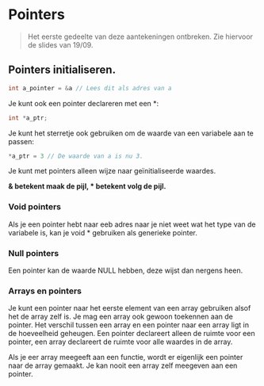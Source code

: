 Pointers
========================
> Het eerste gedeelte van deze aantekeningen ontbreken. Zie hiervoor de slides van 19/09.

## Pointers initialiseren.

``` c
int a_pointer = &a // Lees dit als adres van a
```

Je kunt ook een pointer declareren met een *:

```c
int *a_ptr;
```

Je kunt het sterretje ook gebruiken om de waarde van een variabele aan te passen:

```c
*a_ptr = 3 // De waarde van a is nu 3.
```
Je kunt met pointers alleen wijze naar geïnitialiseerde waardes.

**& betekent maak de pijl, * betekent volg de pijl.**

### Void pointers
Als je een pointer hebt naar eeb adres naar je niet weet wat het type van de variabele is, kan je void * gebruiken als generieke pointer.

### Null pointers

Een pointer kan de waarde NULL hebben, deze wijst dan nergens heen.

### Arrays en pointers

Je kunt een pointer naar het eerste element van een array gebruiken alsof het de array zelf is. Je mag een array ook gewoon toekennen aan de pointer.  Het verschil tussen een array en een pointer naar een array ligt in de hoeveelheid geheugen. Een pointer declareert alleen de ruimte voor een pointer, een array declareert de ruimte voor alle waardes in de array. 

Als je eer array meegeeft aan een functie, wordt er eigenlijk een pointer naar de array gemaakt. Je kan nooit een array zelf meegeven aan een pointer.